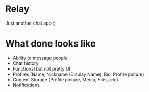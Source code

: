 # Relay
Just another chat app :)

# What done looks like
- Ability to message people
- Chat history
- Functional but not pretty UI
- Profiles (Name, Nickname (Display Name), Bio, Profile picture)
- Content Storage (Profile picture, Media, Files, etc)
- Notifications
